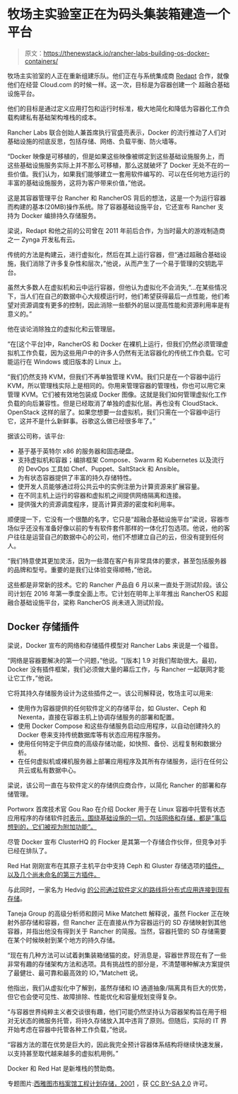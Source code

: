 # 牧场主实验室正在为码头集装箱建造一个平台

> 原文：<https://thenewstack.io/rancher-labs-building-os-docker-containers/>

牧场主实验室的人正在重新组建乐队。他们正在与系统集成商 [Redapt](http://www.redapt.com/) 合作，就像他们在经营 Cloud.com 的时候一样。这一次，目标是为容器创建一个 超融合基础设施平台。

他们的目标是通过定义应用打包和运行时标准，极大地简化和降低为容器化工作负载构建私有基础架构堆栈的成本。

Rancher Labs 联合创始人兼首席执行官盛亮表示，Docker 的流行推动了人们对基础设施的彻底反思，包括存储、网络、负载平衡、防火墙等。

“Docker 映像是可移植的，但是如果这些映像被绑定到这些基础设施服务上，而这些基础设施服务实际上并不那么可移植，那么这就破坏了 Docker 无处不在的一些价值。我们认为，如果我们能够建立一套用软件编写的、可以在任何地方运行的丰富的基础设施服务，这将为客户带来价值，”他说。

这是其容器管理平台 Rancher 和 RancherOS 背后的想法，这是一个为运行容器而构建的基本(20MB)操作系统。除了容器基础设施平台，它还宣布 Rancher 支持为 Docker 编排持久存储服务。

梁说，Redapt 和他之前的公司曾在 2011 年前后合作，为当时最大的游戏制造商之一 Zynga 开发私有云。

传统的方法是构建云，进行虚拟化，然后在其上运行容器，但“通过超融合基础设施，我们消除了许多复杂性和层次，”他说，从而产生了一个易于管理的交钥匙平台。

虽然大多数人在虚拟机和云中运行容器，但他认为虚拟化不会消失,“…在某些情况下，当人们在自己的数据中心大规模运行时，他们希望获得最后一点性能，他们希望对资源调度有更多的控制，因此消除一些额外的层以提高性能和资源利用率是有意义的。”

他在谈论消除独立的虚拟化和云管理层。

“在[这个平台]中，RancherOS 和 Docker 在裸机上运行，但我们仍然必须管理虚拟机工作负载，因为这些用户中的许多人仍然有无法容器化的传统工作负载。它可能运行在 Windows 或旧版本的 Linux 上。

“我们仍然支持 KVM，但我们不再单独管理 KVM。我们只是在一个容器中运行 KVM，所以管理栈实际上是相同的。你用来管理容器的管理栈，你也可以用它来管理 KVM。它们被有效地包装成 Docker 图像。这就是我们如何管理虚拟化工作负载的向后兼容性。但是已经取消了单独的虚拟化层。再也没有 CloudStack、OpenStack 这样的层了。如果您想要一台虚拟机，我们只需在一个容器中运行它，这并不是什么新鲜事。谷歌这么做已经很多年了。”

据该公司称，该平台:

*   基于基于英特尔 x86 的服务器和固态硬盘。
*   支持虚拟机和容器；编排框架 Compose、Swarm 和 Kubernetes 以及流行的 DevOps 工具如 Chef、Puppet、SaltStack 和 Ansible。
*   为有状态容器提供了丰富的持久存储特性。
*   使开发人员能够通过将公共云中的实例注册为计算资源来扩展容量。
*   在不同主机上运行的容器和虚拟机之间提供网络隔离和连接。
*   提供强大的资源调度程序，提高计算资源的密度和利用率。

顺便提一下，它没有一个很酷的名字，它只是“超融合基础设施平台”梁说，容器市场似乎还没有准备好像以前的专有软件套件那样的一体化打包选项。他说，他的客户往往是运营自己的数据中心的公司，他们不想建立自己的云，但没有提到任何人。

“我们特意使其更加灵活，因为一些潜在客户有非常具体的要求，甚至包括服务器的品牌和型号。重要的是我们让体验变得顺畅，”他说。

这些都是非常新的技术。它的 Rancher 产品自 6 月以来一直处于测试阶段。该公司计划在 2016 年第一季度全面上市。它计划在明年上半年推出 RancherOS 和超融合基础设施平台，梁称 RancherOS 尚未进入测试阶段。

## **Docker 存储插件**

梁说，Docker 宣布的网络和存储插件模型对 Rancher Labs 来说是一个福音。

“网络是容器要解决的第一个问题，”他说。“[版本] 1.9 对我们帮助很大。最初，Docker 没有插件框架，我们必须做大量的幕后工作，与 Rancher 一起联网才能让它工作，”他说。

它将其持久存储服务设计为这些插件之一。该公司解释说，牧场主可以用来:

*   使用作为容器提供的任何软件定义的存储平台，如 Gluster、Ceph 和 Nexenta，直接在容器主机上协调存储服务的部署和配置。
*   使用 Docker Compose 和这些存储服务启动应用程序，以自动创建持久的 Docker 卷来支持传统数据库等有状态应用程序服务。
*   使用任何特定于供应商的高级存储功能，如快照、备份、远程复制和数据分析。
*   在任何虚拟机或裸机服务器上部署应用程序及其所有存储服务，运行在任何公共云或私有数据中心。

梁说，该公司一直在与软件定义的存储供应商合作，以简化 Rancher 的部署和存储管理。

Portworx 首席技术官 Gou Rao 在介绍 Docker 用于在 Linux 容器中托管有状态应用程序的存储软件[时表示，围绕基础设施的一切，包括网络和存储，都是“事后想到的，它们被视为附加功能”。](https://thenewstack.io/five-storage-companies-that-speak-to-dockers-next-wave/)

尽管 Docker 宣布 ClusterHQ 的 Flocker 是其第一个存储合作伙伴，但竞争对手已经在排队了。

Red Hat 刚刚宣布在其原子主机平台中支持 Ceph 和 Gluster 存储选项的[插件，以及几个尚未命名的第三方插件。](http://www.informationweek.com/cloud/platform-as-a-service/red-hat-preps-containerized-cloud-workloads-in-openshift/d/d-id/1323056)

与此同时，一家名为 Hedvig [的公司通过软件定义的路线将分布式应用连接到现有存储](https://thenewstack.io/hedvigs-software-defined-storage-and-the-test-to-dockers-plugin-system/)。

Taneja Group 的高级分析师和顾问 Mike Matchett 解释说，虽然 Flocker 正在映射外部存储和容器，但 Rancher 正在直接从作为容器运行的 SD 存储映射到其他容器，并指出他没有得到关于 Rancher 的简报。当然，容器托管的 SD 存储需要在某个时候映射到某个地方的持久存储。

“现在有几种方法可以试着剥集装箱储猫的皮。好消息是，容器世界现在有了一些非常有趣的存储架构方法和选项。具有挑战性的部分是，不清楚哪种解决方案提供了最健壮、最可靠和最高效的 IO，”Matchett 说。

他指出，我们从虚拟化中了解到，虽然存储和 IO 通道抽象/隔离具有巨大的优势，但它也会使可见性、故障排除、性能优化和容量规划变得复杂。

“与容器世界纯粹主义者交谈很有趣，他们可能仍然坚持认为容器架构旨在用于相对无状态的微服务托管，将持久存储放入其中违背了原则。但随后，实际的 IT 界开始考虑在容器中托管各种工作负载，”他说。

“容器方法的潜在优势是巨大的，因此我完全预计容器体系结构将继续快速发展，以支持甚至取代越来越多的虚拟机用例。”

Docker 和 Red Hat 是新堆栈的赞助商。

专题图片:[西雅图市档案馆](https://www.flickr.com/photos/seattlemunicipalarchives/)[工程计划存储，2001](https://www.flickr.com/photos/seattlemunicipalarchives/3762792170/in/photolist-6Jvi25-4CmaCB-4Cmawe-4Aerdd-pgFtoj-dYxjR3-aceMrn-p2W5E3-8Vpf9R-joAi8B-aCZGkf-rFp88W-o7LSyT-qAQasV-oSpATg-ooY8cg-dSt1CS-46LwV4-4C7eEk-aUg5p6-rp2CUv-4CbwW5-4C7eCB-oK7qnC-oM7ub3-fNsLXg-d2fU27-ouDMQh-rW7Y5q-5NuLW9-rFnHBJ-dQo6G8-8jLHvA-oSpAyt-oQDzQy-5YLvsU-6hwm4D-7xx3kV-jSusRu-7n6njn-5oVGxk-aUg8cx-ouDoHM-ouDnTv-aUgdnB-e2pDsg-ahvqtx-kCZryt-8nMcKK-7Wc3u3) ，获 [CC BY-SA 2.0](https://creativecommons.org/licenses/by/2.0/) 许可。

<svg xmlns:xlink="http://www.w3.org/1999/xlink" viewBox="0 0 68 31" version="1.1"><title>Group</title> <desc>Created with Sketch.</desc></svg>